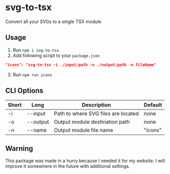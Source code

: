 # svg-to-tsx

Convert all your SVGs to a single TSX module

## Usage

1. Run `npm i svg-to-tsx`
2. Add following script to your `package.json`

```json
"icons": "svg-to-tsx -i ./input/path -o ./output/path -n fileName"
```

3. Run `npm run icons`

## CLI Options

| Short | Long     | Description                         | Default |
| ----- | -------- | ----------------------------------- | ------- |
| -i    | --input  | Path to where SVG files are located | none    |
| -o    | --output | Output module destination path      | none    |
| -n    | --name   | Output module file name             | "icons" |

## Warning

This package was made in a hurry because I needed it for my website. I will improve it somewhere in the future with additional settings.
